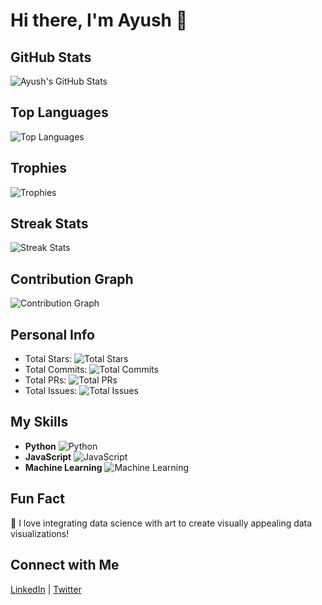 # Hi there, I'm Ayush 👋

## GitHub Stats
![Ayush's GitHub Stats](https://github-readme-stats.vercel.app/api?username=Ayush-jk&show_icons=true&count_private=true&hide=prs&theme=radical)

## Top Languages
![Top Languages](https://github-readme-stats.vercel.app/api/top-langs/?username=Ayush-jk&layout=compact&theme=radical)

## Trophies
![Trophies](https://github-profile-trophy.vercel.app/?username=Ayush-jk)

## Streak Stats
![Streak Stats](https://github-readme-streak-stats.herokuapp.com/?user=Ayush-jk&theme=radical)

## Contribution Graph
![Contribution Graph](https://github-readme-activity-graph.cyclic.app/graph?username=Ayush-jk&theme=react-dark)

## Personal Info
- Total Stars: ![Total Stars](https://img.shields.io/github/stars/Ayush-jk?style=social)
- Total Commits: ![Total Commits](https://img.shields.io/github/commit-activity/m/Ayush-jk?style=flat)
- Total PRs: ![Total PRs](https://img.shields.io/github/issues-pr/Ayush-jk?style=flat)
- Total Issues: ![Total Issues](https://img.shields.io/github/issues/Ayush-jk?style=flat)

## My Skills
- **Python** ![Python](https://img.shields.io/badge/-Python-3776AB?style=flat&logo=python&logoColor=white)
- **JavaScript** ![JavaScript](https://img.shields.io/badge/-JavaScript-F7DF1E?style=flat&logo=javascript&logoColor=black)
- **Machine Learning** ![Machine Learning](https://img.shields.io/badge/-Machine%20Learning-F7DF1E?style=flat&logo=python&logoColor=black)

## Fun Fact
🎨 I love integrating data science with art to create visually appealing data visualizations!

## Connect with Me
[LinkedIn](https://www.linkedin.com/in/yourprofile) | [Twitter](https://twitter.com/yourprofile)
